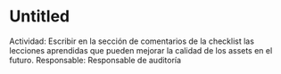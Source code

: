 # Untitled

Actividad: Escribir en la sección de comentarios de la checklist las lecciones aprendidas que pueden mejorar la calidad de los assets en el futuro.
Responsable: Responsable de auditoría